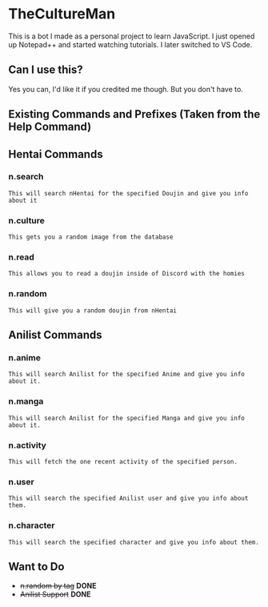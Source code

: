 # TheCultureMan

This is a bot I made as a personal project to learn JavaScript. I just opened up Notepad++ and started watching tutorials. I later switched to VS Code.

## Can I use this?
Yes you can, I'd like it if you credited me though. But you don't have to.

## Existing Commands and Prefixes (Taken from the Help Command)

## Hentai Commands

### n.search

```This will search nHentai for the specified Doujin and give you info about it```

### n.culture

```This gets you a random image from the database```

### n.read

```This allows you to read a doujin inside of Discord with the homies```

### n.random

```This will give you a random doujin from nHentai```

## Anilist Commands

### n.anime

```This will search Anilist for the specified Anime and give you info about it.```

### n.manga

```This will search Anilist for the specified Manga and give you info about it.```

### n.activity

```This will fetch the one recent activity of the specified person.```

### n.user

```This will search the specified Anilist user and give you info about them.```

### n.character
```This will search the specified character and give you info about them.```

## Want to Do

- ~~n.random by tag~~ __DONE__
- ~~Anilist Support~~ __DONE__
